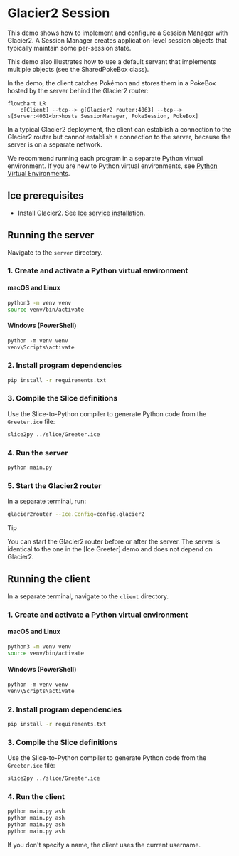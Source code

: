 # Glacier2 Session

This demo shows how to implement and configure a Session Manager with Glacier2. A Session Manager creates
application-level session objects that typically maintain some per-session state.

This demo also illustrates how to use a default servant that implements multiple objects (see the SharedPokeBox class).

In the demo, the client catches Pokémon and stores them in a PokeBox hosted by the server behind the Glacier2 router:

```mermaid
flowchart LR
    c[Client] --tcp--> g[Glacier2 router:4063] --tcp--> s[Server:4061<br>hosts SessionManager, PokeSession, PokeBox]
```

In a typical Glacier2 deployment, the client can establish a connection to the Glacier2 router but cannot establish
a connection to the server, because the server is on a separate network.

We recommend running each program in a separate Python virtual environment.
If you are new to Python virtual environments, see [Python Virtual Environments].

## Ice prerequisites

- Install Glacier2. See [Ice service installation].

## Running the server

Navigate to the `server` directory.

### 1. Create and activate a Python virtual environment

#### macOS and Linux

```bash
python3 -m venv venv
source venv/bin/activate
```

#### Windows (PowerShell)

```powershell
python -m venv venv
venv\Scripts\activate
```

### 2. Install program dependencies

```bash
pip install -r requirements.txt
```

### 3. Compile the Slice definitions

Use the Slice-to-Python compiler to generate Python code from the `Greeter.ice` file:

```bash
slice2py ../slice/Greeter.ice
```

### 4. Run the server

```bash
python main.py
```

### 5. Start the Glacier2 router

In a separate terminal, run:

```bash
glacier2router --Ice.Config=config.glacier2
```

> [!TIP]
> You can start the Glacier2 router before or after the server.
> The server is identical to the one in the [Ice Greeter] demo and does not depend on Glacier2.

## Running the client

In a separate terminal, navigate to the `client` directory.

### 1. Create and activate a Python virtual environment

#### macOS and Linux

```bash
python3 -m venv venv
source venv/bin/activate
```

#### Windows (PowerShell)

```powershell
python -m venv venv
venv\Scripts\activate
```

### 2. Install program dependencies

```bash
pip install -r requirements.txt
```

### 3. Compile the Slice definitions

Use the Slice-to-Python compiler to generate Python code from the `Greeter.ice` file:

```bash
slice2py ../slice/Greeter.ice
```

### 4. Run the client

```bash
python main.py ash
python main.py ash
python main.py ash
python main.py ash
```

If you don't specify a name, the client uses the current username.

[Python Virtual Environments]: https://docs.python.org/3/tutorial/venv.html
[Ice service installation]: https://github.com/zeroc-ice/ice/blob/main/NIGHTLY.md#ice-services
